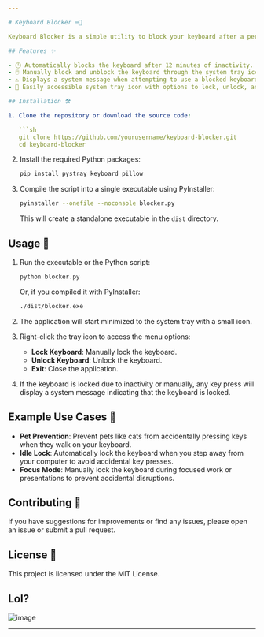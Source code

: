 ```yaml
---

# Keyboard Blocker ⌨️🚫

Keyboard Blocker is a simple utility to block your keyboard after a period of inactivity or manually via the system tray. It can be useful to prevent unwanted key presses from pets, such as cats walking on your keyboard, or to ensure no accidental key presses when you're away from your computer.

## Features ✨

- 🕒 Automatically blocks the keyboard after 12 minutes of inactivity.
- 🖱️ Manually block and unblock the keyboard through the system tray icon.
- ⚠️ Displays a system message when attempting to use a blocked keyboard.
- 📂 Easily accessible system tray icon with options to lock, unlock, and exit the application.

## Installation 🛠️

1. Clone the repository or download the source code:

   ```sh
   git clone https://github.com/yourusername/keyboard-blocker.git
   cd keyboard-blocker
   ```

2. Install the required Python packages:

   ```sh
   pip install pystray keyboard pillow
   ```

3. Compile the script into a single executable using PyInstaller:

   ```sh
   pyinstaller --onefile --noconsole blocker.py
   ```

   This will create a standalone executable in the `dist` directory.

## Usage 🚀

1. Run the executable or the Python script:

   ```sh
   python blocker.py
   ```

   Or, if you compiled it with PyInstaller:

   ```sh
   ./dist/blocker.exe
   ```

2. The application will start minimized to the system tray with a small icon.

3. Right-click the tray icon to access the menu options:
   - **Lock Keyboard**: Manually lock the keyboard.
   - **Unlock Keyboard**: Unlock the keyboard.
   - **Exit**: Close the application.

4. If the keyboard is locked due to inactivity or manually, any key press will display a system message indicating that the keyboard is locked.

## Example Use Cases 🐾

- **Pet Prevention**: Prevent pets like cats from accidentally pressing keys when they walk on your keyboard.
- **Idle Lock**: Automatically lock the keyboard when you step away from your computer to avoid accidental key presses.
- **Focus Mode**: Manually lock the keyboard during focused work or presentations to prevent accidental disruptions.

## Contributing 🤝

If you have suggestions for improvements or find any issues, please open an issue or submit a pull request.

## License 📄

This project is licensed under the MIT License.

## Lol?
![image](https://github.com/user-attachments/assets/a03417d3-f041-42e8-959b-64eb648a90e7)


---
```

